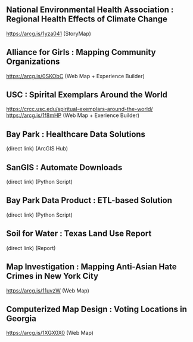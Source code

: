 ## National Environmental Health Association : Regional Health Effects of Climate Change  
https://arcg.is/1yza041 (StoryMap)

## Alliance for Girls : Mapping Community Organizations  
https://arcg.is/0SKObC (Web Map + Experience Builder)

## USC : Spirital Exemplars Around the World
https://crcc.usc.edu/spiritual-exemplars-around-the-world/
https://arcg.is/1f8mHP (Web Map + Exerience Builder)

## Bay Park : Healthcare Data Solutions  
(direct link) (ArcGIS Hub)

## SanGIS : Automate Downloads  
(direct link) (Python Script)

## Bay Park Data Product : ETL-based Solution  
(direct link) (Python Script)

## Soil for Water : Texas Land Use Report  
(direct link) (Report)

## Map Investigation : Mapping Anti-Asian Hate Crimes in New York City  
https://arcg.is/11uvzW (Web Map)

## Computerized Map Design : Voting Locations in Georgia  
https://arcg.is/1XGX0X0 (Web Map)

